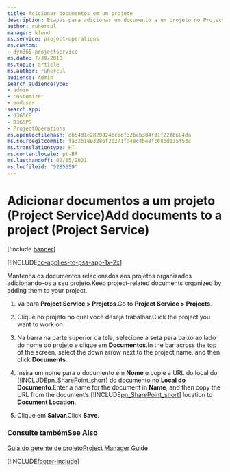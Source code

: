 ```yaml
---
title: Adicionar documentos em um projeto
description: Etapas para adicionar um documento a um projeto no Project Service
author: ruhercul
manager: kfend
ms.service: project-operations
ms.custom:
- dyn365-projectservice
ms.date: 7/30/2018
ms.topic: article
ms.author: ruhercul
audience: Admin
search.audienceType:
- admin
- customizer
- enduser
search.app:
- D365CE
- D365PS
- ProjectOperations
ms.openlocfilehash: db54d1e2820824bc8df32bcb304fd1f22fb694da
ms.sourcegitcommit: fa32b1893286f20271fa4ec4be8fc68bd135f53c
ms.translationtype: HT
ms.contentlocale: pt-BR
ms.lasthandoff: 02/15/2021
ms.locfileid: "5285559"
---
```

# <a name="add-documents-to-a-project-project-service"></a><span data-ttu-id="42116-103">Adicionar documentos a um projeto (Project Service)</span><span class="sxs-lookup"><span data-stu-id="42116-103">Add documents to a project (Project Service)</span></span>

[!include [banner](../includes/psa-now-project-operations.md)]

[!INCLUDE[cc-applies-to-psa-app-1x-2x](../includes/cc-applies-to-psa-app-1x-2x.md)]

<span data-ttu-id="42116-104">Mantenha os documentos relacionados aos projetos organizados adicionando-os a seu projeto.</span><span class="sxs-lookup"><span data-stu-id="42116-104">Keep project-related documents organized by adding them to your project.</span></span>  
  
1. <span data-ttu-id="42116-105">Vá para **Project Service > Projetos**.</span><span class="sxs-lookup"><span data-stu-id="42116-105">Go to **Project Service > Projects**.</span></span>  
  
2. <span data-ttu-id="42116-106">Clique no projeto no qual você deseja trabalhar.</span><span class="sxs-lookup"><span data-stu-id="42116-106">Click the project you want to work on.</span></span>  
  
3. <span data-ttu-id="42116-107">Na barra na parte superior da tela, selecione a seta para baixo ao lado do nome do projeto e clique em **Documentos**.</span><span class="sxs-lookup"><span data-stu-id="42116-107">In the bar across the top of the screen, select the down arrow next to the project name, and then click **Documents**.</span></span>  
  
4. <span data-ttu-id="42116-108">Insira um nome para o documento em **Nome** e copie a URL do local do [!INCLUDE[pn_SharePoint_short](../includes/pn-sharepoint-short.md)] do documento no **Local do Documento**.</span><span class="sxs-lookup"><span data-stu-id="42116-108">Enter a name for the document in **Name**,  and then copy the URL from the document’s [!INCLUDE[pn_SharePoint_short](../includes/pn-sharepoint-short.md)] location to **Document Location**.</span></span>  
  
5. <span data-ttu-id="42116-109">Clique em **Salvar**.</span><span class="sxs-lookup"><span data-stu-id="42116-109">Click **Save**.</span></span>  
  
### <a name="see-also"></a><span data-ttu-id="42116-110">Consulte também</span><span class="sxs-lookup"><span data-stu-id="42116-110">See Also</span></span>  
 [<span data-ttu-id="42116-111">Guia do gerente de projeto</span><span class="sxs-lookup"><span data-stu-id="42116-111">Project Manager Guide</span></span>](../psa/project-manager-guide.md)


[!INCLUDE[footer-include](../includes/footer-banner.md)]